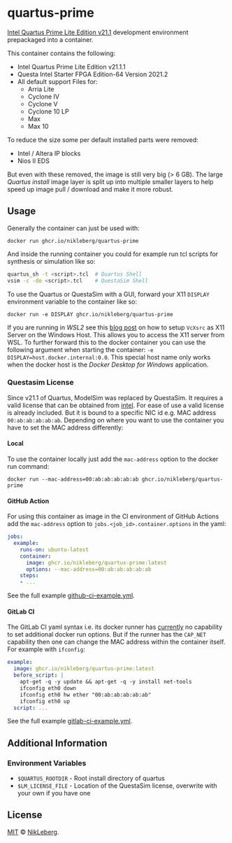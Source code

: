 # quartus-prime
[Intel Quartus Prime Lite Edition v21.1](https://www.intel.de/content/www/de/de/products/details/fpga/development-tools/quartus-prime/resource.html) development environment prepackaged into a container.

This container contains the following:
* Intel Quartus Prime Lite Edition v21.1.1
* Questa Intel Starter FPGA Edition-64 Version 2021.2
* All default support Files for:
  * Arria Lite
  * Cyclone IV
  * Cyclone V
  * Cyclone 10 LP
  * Max
  * Max 10

To reduce the size some per default installed parts were removed:
* Intel / Altera IP blocks
* Nios II EDS

But even with these removed, the image is still very big (> 6 GB). The large _Quartus install_ image layer is split up into multiple smaller layers to help speed up image pull / download and make it more robust.

## Usage
Generally the container can just be used with:
```shell
docker run ghcr.io/nikleberg/quartus-prime
```
And inside the running container you could for example run tcl scripts for synthesis or simulation like so:
```bash
quartus_sh -t <script>.tcl  # Quartus Shell
vsim -c -do <script>.tcl    # QuestaSim Shell
```
To use the Quartus or QuestaSim with a GUI, forward your X11 `DISPLAY` environment variable to the container like so:
```shell
docker run -e DISPLAY ghcr.io/nikleberg/quartus-prime
```
If you are running in _WSL2_ see this [blog post](https://aalonso.dev/blog/how-to-use-gui-apps-in-wsl2-forwarding-x-server-cdj) on how to setup `VcXsrc` as X11 Server on the Windows Host. This allows you to access the X11 server from WSL. To further forward this to the docker container you can use the following argument when starting the container: `-e DISPLAY=host.docker.internal:0.0`. This special host name only works when the docker host is the _Docker Desktop for Windows_ application.

### Questasim License
Since v21.1 of Quartus, ModelSim was replaced by QuestaSim. It requires a valid license that can be obtained from [intel](https://licensing.intel.com/). For ease of use a valid license is already included. But it is bound to a specific NIC id e.g. MAC address `00:ab:ab:ab:ab:ab`. Depending on where you want to use the container you have to set the MAC address differently:

#### Local
To use the container locally just add the `mac-address` option to the docker run command:
```shell
docker run --mac-address=00:ab:ab:ab:ab:ab ghcr.io/nikleberg/quartus-prime
```

#### GitHub Action
For using this container as image in the CI environment of GitHub Actions add the `mac-address` option to `jobs.<job_id>.container.options` in the yaml:
```yaml
jobs:
  example:
    runs-on: ubuntu-latest
    container:
      image: ghcr.io/nikleberg/quartus-prime:latest
      options: --mac-address=00:ab:ab:ab:ab:ab
    steps:
    - ...
```
See the full example [github-ci-example.yml](github-ci-example.yml).

#### GitLab CI
The GitLab CI yaml syntax i.e. its docker runner has [currently](https://gitlab.com/gitlab-org/gitlab-runner/-/issues/2344) no capability to set additional docker run options. But if the runner has the `CAP_NET` capability then one can change the MAC address within the container itself. For example with `ifconfig`:
```yaml
example:
  image: ghcr.io/nikleberg/quartus-prime:latest
  before_script: |
    apt-get -q -y update && apt-get -q -y install net-tools
    ifconfig eth0 down
    ifconfig eth0 hw ether "00:ab:ab:ab:ab:ab"
    ifconfig eth0 up
  script: ...
```
See the full example [gitlab-ci-example.yml](gitlab-ci-example.yml).

## Additional Information

### Environment Variables
* `$QUARTUS_ROOTDIR` - Root install directory of quartus
* `$LM_LICENSE_FILE` - Location of the QuestaSim license, overwrite with your own if you have one

## License
[MIT](./../LICENSE) © [NikLeberg](https://github.com/NikLeberg).
